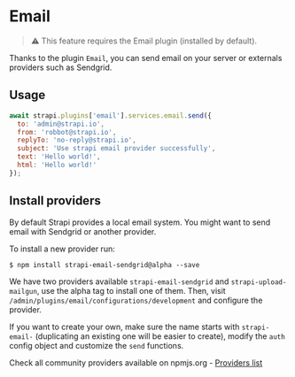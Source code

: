 # Email

> ⚠️  This feature requires the Email plugin (installed by default).

Thanks to the plugin `Email`, you can send email on your server or externals providers such as Sendgrid.

## Usage

```js
await strapi.plugins['email'].services.email.send({
  to: 'admin@strapi.io',
  from: 'robbot@strapi.io',
  replyTo: 'no-reply@strapi.io',
  subject: 'Use strapi email provider successfully',
  text: 'Hello world!',
  html: 'Hello world!'
});
```

## Install providers

By default Strapi provides a local email system. You might want to send email with Sendgrid or another provider.

To install a new provider run:

```
$ npm install strapi-email-sendgrid@alpha --save
```

We have two providers available `strapi-email-sendgrid` and `strapi-upload-mailgun`, use the alpha tag to install one of them. Then, visit `/admin/plugins/email/configurations/development` and configure the provider.

If you want to create your own, make sure the name starts with `strapi-email-` (duplicating an existing one will be easier to create), modify the `auth` config object and customize the `send` functions.

Check all community providers available on npmjs.org - [Providers list](https://www.npmjs.com/search?q=strapi-email-)